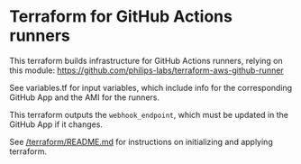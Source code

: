 # Terraform for GitHub Actions runners

This terraform builds infrastructure for GitHub Actions runners, relying on this module: https://github.com/philips-labs/terraform-aws-github-runner

See variables.tf for input variables, which include info for the corresponding GitHub App and the AMI for the runners.

This terraform outputs the `webhook_endpoint`, which must be updated in the GitHub App if it changes.

See [/terraform/README.md](/terraform/README.md) for instructions on initializing and applying terraform.

